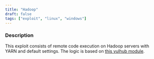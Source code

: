 ```yaml
---
title: "Hadoop"
draft: false
tags: ["exploit", "linux", "windows"]
---
```


### Description

This exploit consists of remote code execution on Hadoop servers with YARN and default settings. The logic is based on [this vulhub module](https://github.com/vulhub/vulhub/tree/master/hadoop/unauthorized-yarn).
